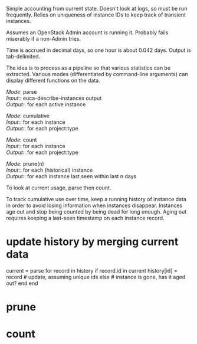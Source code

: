 Simple accounting from current state.  Doesn't look at logs, so must be run frequently. Relies on uniqueness of instance IDs to keep track of transient instances.

Assumes an OpenStack Admin account is running it.  Probably fails miserably if a non-Admin tries.

Time is accrued in decimal days, so one hour is about 0.042 days.
Output is tab-delimited.

The idea is to process as a pipeline so that various statistics can be extracted.
Various modes (differentiated by command-line arguments) can display different functions on the data.

*Mode*: parse    
*Input*:: euca-describe-instances output    
*Output*:: <id project type age timestamp> for each active instance

*Mode*: cumulative    
*Input*:: <id project type age> for each instance    
*Output*:: <project type instance-days> for each project:type

*Mode*: count    
*Input*:: <id project type age> for each instance    
*Output*:: <project type instance-count> for each project:type

*Mode*: prune(n)    
*Input*:: <id project type age timestamp> for each (historical) instance    
*Output*:: <id project type age> for each instance last seen within last n days

To look at current usage, parse then count.

To track cumulative use over time, keep a running history of instance data in order to avoid losing information when instances disappear.  Instances age out and stop being counted by being dead for long enough.  Aging out requires keeping a last-seen timestamp on each instance record.

  # update history by merging current data 
  current = parse
  for record in history
    if record.id in current
      history[id] = record    # update, assuming unique ids
    else
      # instance is gone, has it aged out?
    end
  end

  # prune 

  # count

